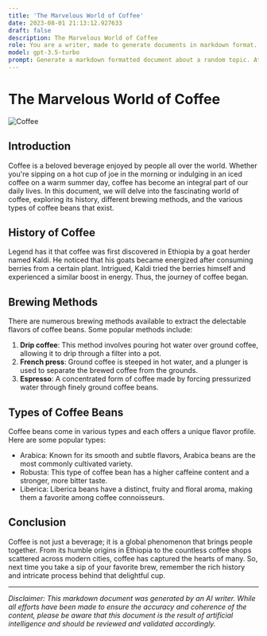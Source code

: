 ```yaml
---
title: 'The Marvelous World of Coffee'
date: 2023-08-01 21:13:12.927633
draft: false
description: The Marvelous World of Coffee
role: You are a writer, made to generate documents in markdown format. It is very important that all of the documents you generate are in valid markdown format.
model: gpt-3.5-turbo
prompt: Generate a markdown formatted document about a random topic. At the bottom, include a disclaimer explaining that the document was generated by you. The first line of the document should be the title. Make sure that the entire document is in proper markdown format, using a mix of various tags to make the document visually appealing.
---
```


# The Marvelous World of Coffee

![Coffee](https://images.unsplash.com/photo-1569567433898-14dba13eef8f)

## Introduction

Coffee is a beloved beverage enjoyed by people all over the world. Whether you're sipping on a hot cup of joe in the morning or indulging in an iced coffee on a warm summer day, coffee has become an integral part of our daily lives. In this document, we will delve into the fascinating world of coffee, exploring its history, different brewing methods, and the various types of coffee beans that exist.

## History of Coffee

Legend has it that coffee was first discovered in Ethiopia by a goat herder named Kaldi. He noticed that his goats became energized after consuming berries from a certain plant. Intrigued, Kaldi tried the berries himself and experienced a similar boost in energy. Thus, the journey of coffee began.

## Brewing Methods

There are numerous brewing methods available to extract the delectable flavors of coffee beans. Some popular methods include:

1. **Drip coffee**: This method involves pouring hot water over ground coffee, allowing it to drip through a filter into a pot.
2. **French press**: Ground coffee is steeped in hot water, and a plunger is used to separate the brewed coffee from the grounds.
3. **Espresso**: A concentrated form of coffee made by forcing pressurized water through finely ground coffee beans.

## Types of Coffee Beans

Coffee beans come in various types and each offers a unique flavor profile. Here are some popular types:

- Arabica: Known for its smooth and subtle flavors, Arabica beans are the most commonly cultivated variety.
- Robusta: This type of coffee bean has a higher caffeine content and a stronger, more bitter taste.
- Liberica: Liberica beans have a distinct, fruity and floral aroma, making them a favorite among coffee connoisseurs.

## Conclusion

Coffee is not just a beverage; it is a global phenomenon that brings people together. From its humble origins in Ethiopia to the countless coffee shops scattered across modern cities, coffee has captured the hearts of many. So, next time you take a sip of your favorite brew, remember the rich history and intricate process behind that delightful cup.

---

*Disclaimer: This markdown document was generated by an AI writer. While all efforts have been made to ensure the accuracy and coherence of the content, please be aware that this document is the result of artificial intelligence and should be reviewed and validated accordingly.*